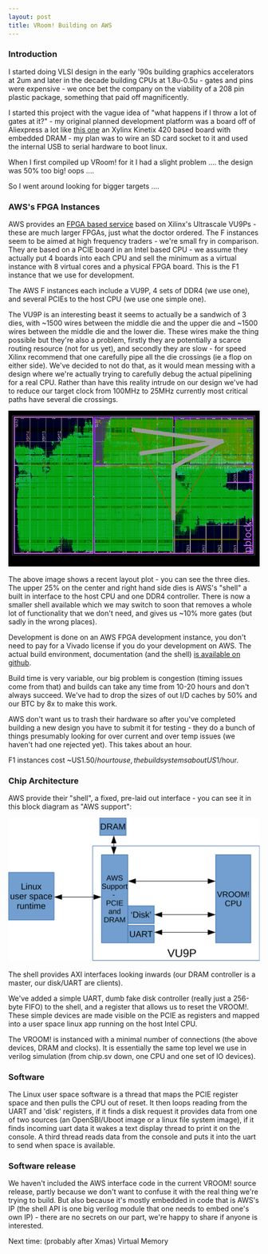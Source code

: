 ```yaml
---
layout: post
title: VRoom! Building on AWS
---
```


### Introduction

I started doing VLSI design in the early '90s building graphics
accelerators at 2um and later in the decade building CPUs at 1.8u-0.5u - gates
and pins were expensive - we once bet the company on the viability of a 208
pin plastic package, something that paid off magnificently.

I started this project with the vague idea of "what happens if I 
throw a lot of gates at it?" - my original planned development platform was a
board off of Aliexpress a lot like <a href="https://www.aliexpress.com/item/1005001631827738.html?spm=a2g0o.store_pc_allProduct.0.0.6cdd5f43GfqQnH&pdp_ext_f=%7B%22sku_id%22:%2212000024008890133%22,%22ship_from%22:%22CN%22%7D&gps-id=pcStoreJustForYou&scm=1007.23125.137358.0&scm_id=1007.23125.137358.0&scm-url=1007.23125.137358.0&pvid=3326dc0a-70a6-4f9f-b650-e64de4c91258">this one</a> an Xylinx Kinetix 420 based board with embedded 
DRAM - my plan was to wire an SD card socket to it and used the internal USB to serial
hardware to boot linux.

When I first compiled up VRoom! for it I had a slight problem .... the design was 50% too big! oops ....

So I went around looking for bigger targets ....

### AWS's FPGA Instances

AWS provides an <a href="https://aws.amazon.com/ec2/instance-types/f1/">FPGA based service</a> based on Xilinx's Ultrascale VU9Ps - these are much larger
FPGAs, just what the doctor ordered. The F instances seem to be aimed at high
frequency traders - we're small fry in comparison. They are based on a PCIE board in an
Intel based CPU - we assume they actually put 4 boards into each CPU and sell the
minimum as a virtual instance with 8 virtual cores and a physical FPGA board. This
is the F1 instance that we use for development. 

The AWS F instances each include a VU9P, 4 sets of DDR4 (we use one), and several PCIEs
to the host CPU (we use one simple one).

The VU9P is an interesting beast it seems to actually be a sandwich of 3 dies, with
~1500 wires between the middle die and the upper die and ~1500 wires between the middle die and the lower die. These wires make the thing possible but they're also a problem,
firstly they are potentially a scarce routing resource (not for us yet), and secondly
they are slow - for speed Xilinx recommend that one carefully pipe all the die crossings (ie a flop on either side). We've
decided to not do that, as it would mean messing with a design where we're actually
trying to carefully debug the actual pipelining for a real CPU. Rather than have this
reality intrude on our design we've had to reduce our target clock from 100MHz to 25MHz
currently most critical paths have several die crossings.

![placeholder](/talk/assets/chip.png "die image")

The above image shows a recent layout plot - you can see the three dies. The upper 25%
on the center and right hand side dies is AWS's "shell" a built in interface to the 
host CPU and one DDR4 controller. There is now a smaller shell available which we
may switch to soon that removes a whole lot of functionality that
we don't need, and gives us ~10% more gates (but sadly in the wrong places).

Development is done on an AWS FPGA development instance, you don't need to pay
for a Vivado license if you do your development on AWS. The actual build environment,
documentation (and the shell) <a href="https://github.com/aws/aws-fpga/">is available on github</a>.

Build time is very variable, our big problem is congestion (timing issues come
from that) and builds can take any time from 10-20 hours and don't always succeed.
We've had to drop the sizes of out I/D caches by 50% and our BTC by 8x to make this work.

AWS don't want us to trash their hardware so after you've completed building a new
design you have to submit it for testing - they do a bunch of things presumably looking for over current and over temp issues (we haven't had one rejected yet). This
takes about an hour.

F1 instances cost ~US$1.50/hour to use, the build systems about US$1/hour.

### Chip Architecture

AWS provide their "shell", a fixed, pre-laid out interface - you can see it in
this block diagram as "AWS support":

![placeholder](/talk/assets/vu9p.svg "chip architecture")

The shell provides AXI interfaces looking inwards (our DRAM controller is a
master, our disk/UART are clients).

We've added a simple UART, dumb fake disk controller (really just a 256-byte
FIFO) to the shell, and a register that allows us to reset the VROOM!. These
simple devices are made visible on the PCIE as registers and mapped into a
user space linux app running on the host Intel CPU.

The VROOM! is instanced with a minimal number of connections (the above devices,
DRAM and clocks). It is essentially the same top level we use in verilog simulation
(from chip.sv down, one CPU and one set of IO devices).

### Software

The Linux user space software is a thread that maps the PCIE register
space and then pulls the CPU out of reset. It then loops reading from 
the UART and 'disk' registers, if it finds a disk request it provides
data from one of two sources (an OpenSBI/Uboot image or a linux file 
system image), if it finds incoming uart data it wakes a text display thread
to print it on the console. A third thread reads data from the console and
puts it into the uart to send when space is available. 

### Software release

We haven't included the AWS interface code in the current VROOM! source
release, partly because we don't want to confuse it with the real thing
we're trying to build. But also because it's mostly embedded in code
that is AWS's IP (the shell API is one big verilog module that one needs
to embed one's own IP) - there are no secrets on our part, we're happy 
to share if anyone is interested.

Next time: (probably after Xmas) Virtual Memory
